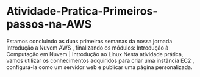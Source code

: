 # Atividade-Pratica-Primeiros-passos-na-AWS
Estamos concluindo as duas primeiras semanas da nossa jornada  Introdução a Nuvem AWS , finalizando os módulos:  Introdução à Computação em Nuvem | Introdução ao Linux  Nesta atividade prática, vamos utilizar os conhecimentos adquiridos para criar uma instância EC2 , configurá-la como um servidor web e publicar uma página personalizada.
